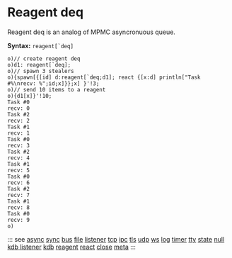 # Reagent deq

Reagent deq is an analog of MPMC asyncronuous queue.

**Syntax:** ```reagent[`deq]```

```o
o)// create reagent deq
o)d1: reagent[`deq];
o)// spawn 3 stealers
o){spawn[{[id] d:reagent[`deq;d1]; react {[x:d] println["Task #%\nrecv: %";id;x]}};x] }'!3;
o)// send 10 items to a reagent
o){d1[x]}'!10;
Task #0
recv: 0
Task #2
recv: 2
Task #1
recv: 1
Task #0
recv: 3
Task #2
recv: 4
Task #1
recv: 5
Task #0
recv: 6
Task #2
recv: 7
Task #1
recv: 8
Task #0
recv: 9
o)
```

::: see
[async](/reference/types/reagents/async.md)
[sync](/reference/types/reagents/sync.md)
[bus](/reference/types/reagents/bus.md)
[file](/reference/types/reagents/file.md)
[listener](/reference/types/reagents/listener.md)
[tcp](/reference/types/reagents/tcp.md)
[ipc](/reference/types/reagents/ipc.md)
[tls](/reference/types/reagents/tls.md)
[udp](/reference/types/reagents/udp.md)
[ws](/reference/types/reagents/ws.md)
[log](/reference/types/reagents/log.md)
[timer](/reference/types/reagents/timer.md)
[tty](/reference/types/reagents/tty.md)
[state](/reference/types/reagents/state.md)
[null](/reference/types/reagents/null.md)
[kdb listener](/reference/types/reagents/kdblistener.md)
[kdb](/reference/types/reagents/kdb.md)
[reagent](/verbs/other/reagent.md)
[react](/verbs/other/react.md)
[close](/verbs/other/close.md)
[meta](/verbs/other/meta.md)
:::
